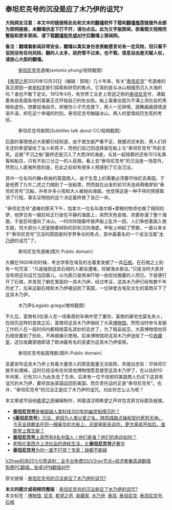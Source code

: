  <h2>泰坦尼克号的沉没是应了木乃伊的诅咒?</h2> <p class="notice"><b>大陆网友注意：本文中的链接除此处和文末的<a href="https://github.com/bannedbook/fanqiang" >翻墙</a>软件下载和<a href="https://github.com/killgcd/justmysocks/blob/master/README.md">翻墙推荐</a>链接外全部为禁网链接，未翻墙状态下打不开，请勿点击。此为文字版禁闻，欲看图文视频完整版和更多禁闻，请下载<a href="https://github.com/bannedbook/fanqiang">翻墙软件或APP</a>后翻墙上禁闻网。</p><p>备注：翻墙看新闻非常安全，翻墙以真实身份发表敏感言论有一定风险，但只看不说则没有任何风险，翻的人太多，政府管不过来，也不管。信息自由是天赋人权，请放心大胆的翻墙。</b></p>  <div class="entry"> <figure><figcaption><a href="https://www.bannedbook.org/bnews/tag/%e6%b3%b0%e5%9d%a6%e5%b0%bc%e5%85%8b%e5%8f%b7/" class="st_tag internal_tag" rel="tag" title="标签 泰坦尼克号 下的日志">泰坦尼克号</a>遇难(antonio phung/视频截图）</figcaption></figure> <p>【<span class='wp_keywordlink_affiliate'><a href="https://www.soundofhope.org" title="希望之声" target="_blank">希望之声</a></span>2020年12月3日】（编辑：郭晓）几十年来，有关“<a href="https://www.bannedbook.org/bnews/tag/%E6%B3%B0%E5%9D%A6/" class="st_tag internal_tag" rel="tag" title="标签 泰坦 下的日志">泰坦</a><a href="https://www.bannedbook.org/bnews/tag/%E5%B0%BC%E5%85%8B/" class="st_tag internal_tag" rel="tag" title="标签 尼克 下的日志">尼克</a>” 号遇难的真正原因一直是<span class='wp_keywordlink'><a href="https://www.bannedbook.org/forum11/topic309.html" title="禁片：“科学”的棍子" target="_blank">科学</a></span>家们探索和研究的焦点，它真的是与冰山相撞而沉入大海的吗？谁也不敢下定论。1912年4月，有世界工业史上奇迹之称的<a href="https://www.bannedbook.org/bnews/tag/%E6%B3%B0%E5%9D%A6%E5%B0%BC%E5%85%8B/" class="st_tag internal_tag" rel="tag" title="标签 泰坦尼克 下的日志">泰坦尼克</a>号，满载着来自各国各地的富豪正式开始自己的处女航。船上富豪女因为不满上流社会的黑暗和虚伪，想要投海自尽，却被穷小子杰克救下，两人一见钟情，跳舞画画感情逐渐升温，却在这个幸福的时刻，泰坦尼克号触碰冰山，两人的爱情经历生死的考验。</p> <figure><figcaption>泰坦尼克号剧照(Subtitles talk about CC/视频截图）</figcaption></figure> <p>后面的事情想必大家都已经知道，由于救生艇严重不足，救援迟迟未到，男人们将生还的希望留给了女人和孩子，而他们自己则选择留在船上与“泰坦尼克号”共赴生死。这艘“不沉之船”最终还是沉入了大西洋的海底，与其一起陪葬的还有1513名乘客和船员，只有不到三分之一的人获救。看上去“泰坦尼克号”的沉没是一场意外，然而让人匪夷所思的是，在此之前却有很多人预感到了它会沉没。</p>  <p>其中一位名叫约翰•欧纳的英国商人，由于生意上的需要必须要尽快赶去美国。于是他费了九牛二虎之力搞到了一张船票，然而就在出发的前10天连续两晚梦到“泰坦尼克号”沉船，并有许多小孩和大人被抛向海面。他觉得这是一种不祥的预感取消了行程。事实证明他的这个决定最终救了自己一命。</p> <p>“泰坦尼克号”遇难的那天下午，加拿大一位名叫查尔斯•摩根的牧师也做了相同的梦。他梦见有一艘巨轮正行驶在平静的海面上，突然天色变暗，浓雾弥漫了整个海面，于是巨轮撞向了冰山。一时间伴随着呼救声船上乱作一团，人们争抢着跳入救生艇，但大部分人还是随着倾斜的巨轮沉向海底，甲板上响起了赞歌。一直以来关于“泰坦尼克号”沉没的原因是科学界争论的焦点，其中最着名的一个说法当属“<a href="https://www.bannedbook.org/bnews/tag/%E6%9C%A8%E4%B9%83%E4%BC%8A/" class="st_tag internal_tag" rel="tag" title="标签 木乃伊 下的日志">木乃伊</a>的诅咒”了。</p>  <figure><figcaption>泰坦尼克号遇难(图片:Public domain）</figcaption></figure> <p>大概在1900年的时候，考古学家在埃及的古墓里发掘了一具<a href="https://www.bannedbook.org/bnews/tag/%E7%9F%B3%E6%A3%BA/" class="st_tag internal_tag" rel="tag" title="标签 石棺 下的日志">石棺</a>，在石棺之上刻有一句咒语：“凡是碰到这具石棺的人都会遭难，将被海水吞没。”只是当时大家并没有把这句诅咒当回事儿，以为那只是用来吓唬一些挖坟掘墓的人而已。于是便打开了石棺，并发现了躺在里面的一具木乃伊。经过考证，这具木乃伊已经有数千年历史了。后来这副石棺和木乃伊被运到了英国，一位钟爱古埃及文化的富商买下了这具木乃伊。</p> <figure><figcaption>木乃伊(Legado griego/推特截图）</figcaption></figure> <p>不久后，富商有3位家人在一场离奇的车祸中受了重伤，富商的豪宅也莫名失火，在经历这样的变故之后，富商将这具木乃伊捐给了大英<a href="https://www.bannedbook.org/bnews/tag/%e5%8d%9a%e7%89%a9%e9%a6%86/" class="st_tag internal_tag" rel="tag" title="标签 博物馆 下的日志">博物馆</a>。然而当时参与发掘工作的人在一段时间内都相继莫名其妙的去世了，为了稳妥起见，大英博物馆也将石棺安置到了别处，不再做展示使用。后来博物馆将这具木乃伊送给了一位<a href="https://www.bannedbook.org/bnews/tag/%E6%94%B6%E8%97%8F%E5%AE%B6/" class="st_tag internal_tag" rel="tag" title="标签 收藏家 下的日志">收藏家</a>，这位收藏家随即请了欧洲最有名的巫婆为这具木乃伊驱邪。</p>  <figure><figcaption>泰坦尼克号船首残骸(图片:Public domain）</figcaption></figure> <p>巫婆宣布这具木乃伊上有着大量惊人的邪恶能量无法驱除，并提出忠告：尽快将它脱手处理掉。这时已经没有任何其他博物馆愿意接受这具木乃伊了，在以往的10年间里，已有20人为此失去了生命。后来有一位不信邪的美国商人仍买下这具有诅咒的木乃伊，要将其由英国运回到美国，而负责托运的正是“泰坦尼克号”。也许，“泰坦尼克号”的沉没正是应了木乃伊的诅咒。对此你怎么认为呢？</p> <p>本文章或节目经<a href="https://www.bannedbook.org/bnews/tag/%e5%b8%8c%e6%9c%9b%e4%b9%8b%e5%a3%b0/" class="st_tag internal_tag" rel="tag" title="标签 希望之声 下的日志">希望之声</a>编辑制作，转载请注明希望之声并包含原文标题及链接。</p>  <ul class='op-related-articles' title='相关阅读'> <li><a href='https://www.bannedbook.org/bnews/comments/20201021/1417342.html' target='_blank'><b>泰坦尼克号</b>是被超越人类科技300年的幽灵船撞沉的？</a></li> <li><a href='https://www.bannedbook.org/bnews/comments/20200911/1394568.html' target='_blank'>《<b>泰坦尼克号</b>》沉没，是因为人类以爱之名，随意践踏贞操和契约惹怒天神。今天全球都坐在同一艘豪华的大船上，这部电影告诉你，更大瘟疫开始后，谁能登上救生艇？</a></li> <li><a href='https://www.bannedbook.org/bnews/comments/20200624/1371324.html' target='_blank'><b>泰坦尼克号</b>上竟然有8名中国人！他们是谁？他们的命运如何？</a></li> <li><a href='https://www.bannedbook.org/bnews/comments/20200415/1369806.html' target='_blank'>老照片里西方上流社会的游轮生活，比<b>泰坦尼克号</b>还奢华</a></li> <li><a href='https://www.bannedbook.org/bnews/funmedia/20200728/1367269.html' target='_blank'><b>泰坦尼克号</b>为何一直不打捞？专家：碰都不能碰</a></li> </ul> <p class="texttj"> <a href="https://www.bannedbook.org/forum23/topic22702.html" target="_blank">V2free机场25%引荐返利：全平台免费SS/V2ray节点+经济套餐高速翻墙</a><br/> <a href="https://github.com/bannedbook/fanqiang/wiki/%E7%A6%81%E9%97%BB%E7%BD%91%E5%AE%89%E5%8D%93%E7%BF%BB%E5%A2%99%E6%96%B0%E9%97%BBAPP" target="_blank">免费PC翻墙、安卓VPN翻墙APP</a></p><p>原文链接：<a class="src_link"  href="https://www.soundofhope.org/post/448318" target="_blank">泰坦尼克号的沉没是应了木乃伊的诅咒?</a></p><a name='sharetosocial'></a>       <div><b>本文的图文或视频完整版</b>：<a href='https://www.bannedbook.org/bnews/comments/20201203/1441596.html'>泰坦尼克号的沉没是应了木乃伊的诅咒?</a></div>  </div><!--END ENTRY--> <div class="postfooter"> <div>本文标签：<a href="https://www.bannedbook.org/bnews/tag/%e5%8d%9a%e7%89%a9%e9%a6%86/" rel="tag">博物馆</a>, <a href="https://www.bannedbook.org/bnews/tag/%E5%B0%BC%E5%85%8B/" rel="tag">尼克</a>, <a href="https://www.bannedbook.org/bnews/tag/%e5%b8%8c%e6%9c%9b%e4%b9%8b%e5%a3%b0/" rel="tag">希望之声</a>, <a href="https://www.bannedbook.org/bnews/tag/%E6%94%B6%E8%97%8F%E5%AE%B6/" rel="tag">收藏家</a>, <a href="https://www.bannedbook.org/bnews/tag/%E6%9C%A8%E4%B9%83%E4%BC%8A/" rel="tag">木乃伊</a>, <a href="https://www.bannedbook.org/bnews/tag/%E6%B3%B0%E5%9D%A6/" rel="tag">泰坦</a>, <a href="https://www.bannedbook.org/bnews/tag/%E6%B3%B0%E5%9D%A6%E5%B0%BC%E5%85%8B/" rel="tag">泰坦尼克</a>, <a href="https://www.bannedbook.org/bnews/tag/%e6%b3%b0%e5%9d%a6%e5%b0%bc%e5%85%8b%e5%8f%b7/" rel="tag">泰坦尼克号</a>, <a href="https://www.bannedbook.org/bnews/tag/%E7%9F%B3%E6%A3%BA/" rel="tag">石棺</a></div>  </div><!--END POSTFOOTER--> 
